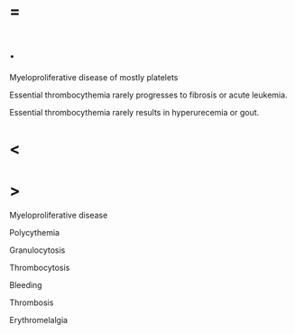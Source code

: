 # =

# .

Myeloproliferative disease of mostly platelets

Essential thrombocythemia rarely progresses to fibrosis or acute leukemia.

Essential thrombocythemia rarely results in hyperurecemia or gout.

# <

# >

Myeloproliferative disease

Polycythemia

Granulocytosis

Thrombocytosis

Bleeding

Thrombosis

Erythromelalgia
